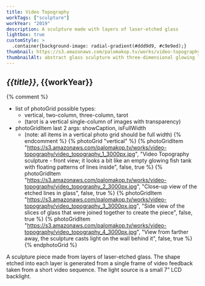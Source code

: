 ```yaml
---
title: Video Topography
workTags: ["sculpture"]
workYear: "2019"
description: A sculpture made with layers of laser-etched glass
lightbox: true
customStyle: >
  .container{background-image: radial-gradient(#ddd9d9, #c9e9ed);}
thumbnail: https://s3.amazonaws.com/palomakop.tv/works/video-topography/video_topography_2_3000px.jpg
thumbnailAlt: abstract glass sculpture with three-dimensional glowing lines floating inside a prism
---
```


## *{{title}}*, {{workYear}}

{% comment %}
- list of photoGrid possible types:
  - vertical, two-column, three-column, tarot
  - (tarot is a vertical single-column of images with transparency)
- photoGridItem last 2 args: showCaption, isFullWidth
  - (note: all items in a vertical photo grid should be full width)
{% endcomment %}
{% photoGrid "vertical" %}
{% photoGridItem "https://s3.amazonaws.com/palomakop.tv/works/video-topography/video_topography_1_3000px.jpg", "Video Topography sculpture - front view; it looks a bit like an empty glowing fish tank with floating patterns of lines inside", false, true %}
{% photoGridItem "https://s3.amazonaws.com/palomakop.tv/works/video-topography/video_topography_2_3000px.jpg", "Close-up view of the etched lines in glass", false, true %}
{% photoGridItem "https://s3.amazonaws.com/palomakop.tv/works/video-topography/video_topography_3_3000px.jpg", "Side view of the slices of glass that were joined together to create the piece", false, true %}
{% photoGridItem "https://s3.amazonaws.com/palomakop.tv/works/video-topography/video_topography_4_3000px.jpg", "View from farther away, the sculpture casts light on the wall behind it", false, true %}
{% endphotoGrid %}

A sculpture piece made from layers of laser-etched glass. The shape etched into each layer is generated from a single frame of video feedback taken from a short video sequence. The light source is a small 7” LCD backlight.
